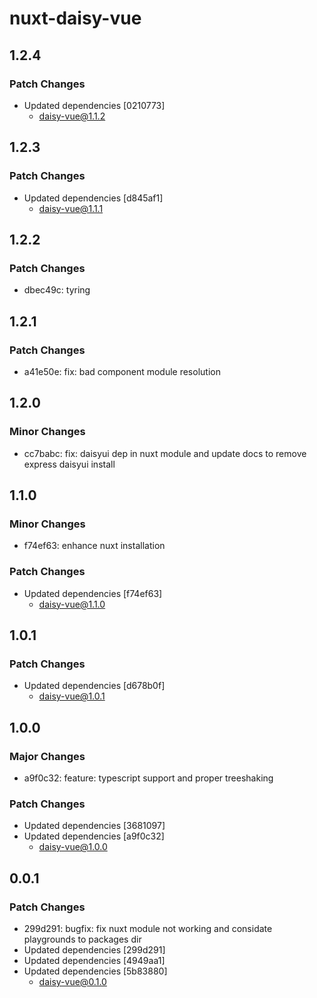 # nuxt-daisy-vue

## 1.2.4

### Patch Changes

- Updated dependencies [0210773]
  - daisy-vue@1.1.2

## 1.2.3

### Patch Changes

- Updated dependencies [d845af1]
  - daisy-vue@1.1.1

## 1.2.2

### Patch Changes

- dbec49c: tyring

## 1.2.1

### Patch Changes

- a41e50e: fix: bad component module resolution

## 1.2.0

### Minor Changes

- cc7babc: fix: daisyui dep in nuxt module and update docs to remove express daisyui install

## 1.1.0

### Minor Changes

- f74ef63: enhance nuxt installation

### Patch Changes

- Updated dependencies [f74ef63]
  - daisy-vue@1.1.0

## 1.0.1

### Patch Changes

- Updated dependencies [d678b0f]
  - daisy-vue@1.0.1

## 1.0.0

### Major Changes

- a9f0c32: feature: typescript support and proper treeshaking

### Patch Changes

- Updated dependencies [3681097]
- Updated dependencies [a9f0c32]
  - daisy-vue@1.0.0

## 0.0.1

### Patch Changes

- 299d291: bugfix: fix nuxt module not working and considate playgrounds to packages dir
- Updated dependencies [299d291]
- Updated dependencies [4949aa1]
- Updated dependencies [5b83880]
  - daisy-vue@0.1.0
